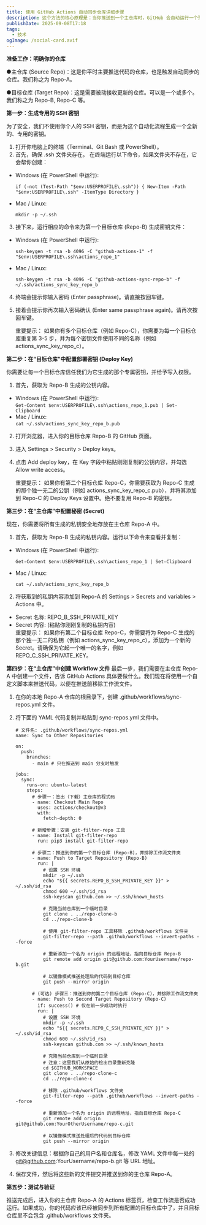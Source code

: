 ```yaml
---
title: 使用 GitHub Actions 自动同步仓库详细步骤
description: 这个方法的核心原理是：当你推送到一个主仓库时，GitHub 会自动运行一个预设好的脚本，将你的代码同步到一个或多个目标仓库
publishDate: 2025-09-08T17:18
tags:
  - 技术
ogImage: /social-card.avif
---
```

**准备工作：明确你的仓库**

●主仓库 (Source Repo)：这是你平时主要推送代码的仓库，也是触发自动同步的仓库。我们称之为 Repo-A。

●目标仓库 (Target Repo)：这是需要被动接收更新的仓库。可以是一个或多个。我们称之为 Repo-B, Repo-C 等。

**第一步：生成专用的 SSH 密钥**

为了安全，我们不使用你个人的 SSH 密钥，而是为这个自动化流程生成一个全新的、专用的密钥。

1. 打开你电脑上的终端（Terminal、Git Bash 或 PowerShell）。
2. 首先，确保 .ssh 文件夹存在。 在终端运行以下命令，如果文件夹不存在，它会帮你创建：

* Windows (在 PowerShell 中运行):

  ```
  if (-not (Test-Path "$env:USERPROFILE\.ssh")) { New-Item -Path "$env:USERPROFILE\.ssh" -ItemType Directory }
  ```
* Mac / Linux:

  ```
  mkdir -p ~/.ssh
  ```

3. 接下来，运行相应的命令来为第一个目标仓库 (Repo-B) 生成密钥文件：

* Windows (在 PowerShell 中运行):

  ```
  ssh-keygen -t rsa -b 4096 -C "github-actions-1" -f "$env:USERPROFILE\.ssh\actions_repo_1"
  ```
* Mac / Linux:

  ```
  ssh-keygen -t rsa -b 4096 -C "github-actions-sync-repo-b" -f ~/.ssh/actions_sync_key_repo_b
  ```

4. 终端会提示你输入密码 (Enter passphrase)。请直接按回车键。
5. 接着会提示你再次输入密码确认 (Enter same passphrase again)。请再次按回车键。

   重要提示： 如果你有多个目标仓库（例如 Repo-C），你需要为每一个目标仓库重复第 3-5 步，并为每个密钥文件使用不同的名称（例如 actions_sync_key_repo_c）。

**第二步：在“目标仓库”中配置部署密钥 (Deploy Key)**

你需要让每一个目标仓库信任我们为它生成的那个专属密钥，并给予写入权限。

1. 首先，获取为 Repo-B 生成的公钥内容。

* Windows (在 PowerShell 中运行):\
      `Get-Content $env:USERPROFILE\.ssh\actions_repo_1.pub | Set-Clipboard`
* Mac / Linux:\
      `cat ~/.ssh/actions_sync_key_repo_b.pub`

2. 打开浏览器，进入你的目标仓库 Repo-B 的 GitHub 页面。
3. 进入 Settings > Security > Deploy keys。
4. 点击 Add deploy key，在 Key 字段中粘贴刚刚复制的公钥内容，并勾选 Allow write access。

   重要提示： 如果你有第二个目标仓库 Repo-C，你需要获取为 Repo-C 生成的那个独一无二的公钥（例如 actions_sync_key_repo_c.pub），并将其添加到 Repo-C 的 Deploy Keys 设置中。绝不要复用 Repo-B 的密钥。 

**第三步：在“主仓库”中配置秘密 (Secret)**

现在，你需要将所有生成的私钥安全地存放在主仓库 Repo-A 中。

1. 首先，获取为 Repo-B 生成的私钥内容。运行以下命令来查看并复制：

* Windows (在 PowerShell 中运行):

  ```
  Get-Content $env:USERPROFILE\.ssh\actions_repo_1 | Set-Clipboard
  ```
* Mac / Linux:

  ```
  cat ~/.ssh/actions_sync_key_repo_b
  ```

2. 将获取到的私钥内容添加到 Repo-A 的 Settings > Secrets and variables > Actions 中。  

* Secret 名称: REPO_B_SSH_PRIVATE_KEY
* Secret 内容: (粘贴你刚刚复制的私钥内容)\
  重要提示： 如果你有第二个目标仓库 Repo-C，你需要将为 Repo-C 生成的那个独一无二的私钥（例如 actions_sync_key_repo_c），添加为一个新的 Secret。请确保为它起一个唯一的名字，例如 REPO_C_SSH_PRIVATE_KEY。

**第四步：在“主仓库”中创建 Workflow 文件**
最后一步，我们需要在主仓库 Repo-A 中创建一个文件，告诉 GitHub Actions 具体要做什么。我们现在将使用一个自定义脚本来推送代码，以便在推送前移除工作流文件。

1. 在你的本地 Repo-A 仓库的根目录下，创建 .github/workflows/sync-repos.yml 文件。
2. 将下面的 YAML 代码复制并粘贴到 sync-repos.yml 文件中。  

   ```
   # 文件名: .github/workflows/sync-repos.yml
   name: Sync to Other Repositories

   on:
     push:
       branches:
         - main # 只在推送到 main 分支时触发

   jobs:
     sync:
       runs-on: ubuntu-latest
       steps:
         # 步骤一：签出（下载）主仓库的程式码
         - name: Checkout Main Repo
           uses: actions/checkout@v3
           with:
             fetch-depth: 0

         # 新增步骤：安装 git-filter-repo 工具
         - name: Install git-filter-repo
           run: pip3 install git-filter-repo

         # 步骤二：推送到你的第一个目标仓库 (Repo-B)，并排除工作流文件夹
         - name: Push to Target Repository (Repo-B)
           run: |
             # 设置 SSH 环境
             mkdir -p ~/.ssh
             echo "${{ secrets.REPO_B_SSH_PRIVATE_KEY }}" > ~/.ssh/id_rsa
             chmod 600 ~/.ssh/id_rsa
             ssh-keyscan github.com >> ~/.ssh/known_hosts

             # 克隆当前仓库到一个临时目录
             git clone . ../repo-clone-b
             cd ../repo-clone-b

             # 使用 git-filter-repo 工具移除 .github/workflows 文件夹
             git-filter-repo --path .github/workflows --invert-paths --force

             # 重新添加一个名为 origin 的远程地址，指向目标仓库 Repo-B
             git remote add origin git@github.com:YourUsername/repo-b.git

             # 以镜像模式推送处理后的代码到目标仓库
             git push --mirror origin

         # (可选) 步骤三：推送到你的第二个目标仓库 (Repo-C)，并排除工作流文件夹
         - name: Push to Second Target Repository (Repo-C)
           if: success() # 仅在前一步成功时执行
           run: |
             # 设置 SSH 环境
             mkdir -p ~/.ssh
             echo "${{ secrets.REPO_C_SSH_PRIVATE_KEY }}" > ~/.ssh/id_rsa
             chmod 600 ~/.ssh/id_rsa
             ssh-keyscan github.com >> ~/.ssh/known_hosts

             # 克隆当前仓库到一个临时目录
             # 注意：这里我们从原始的检出目录重新克隆
             cd $GITHUB_WORKSPACE 
             git clone . ../repo-clone-c
             cd ../repo-clone-c

             # 移除 .github/workflows 文件夹
             git-filter-repo --path .github/workflows --invert-paths --force

             # 重新添加一个名为 origin 的远程地址，指向目标仓库 Repo-C
             git remote add origin git@github.com:YourOtherUsername/repo-c.git

             # 以镜像模式推送处理后的代码到目标仓库
             git push --mirror origin

   ```
3. 修改关键信息：根据你自己的用户名和仓库名，修改 YAML 文件中每一处的 git@github.com:YourUsername/repo-b.git 等 URL 地址。
4. 保存文件，然后将这些新的文件提交并推送到你的主仓库 Repo-A。

**第五步：测试与验证**  

推送完成后，进入你的主仓库 Repo-A 的 Actions 标签页，检查工作流是否成功运行。如果成功，你的代码应该已经被同步到所有配置的目标仓库中了，并且目标仓库里不会包含 .github/workflows 文件夹。

